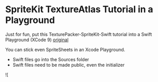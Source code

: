 # SpriteKit TextureAtlas Tutorial in a Playground

Just for fun, put this TexturePacker-SpriteKit-Swift tutorial into a Swift Playground (XCode 9) [original](https://github.com/CodeAndWeb/TexturePacker-SpriteKit-Swift)

You can stick even SpriteSheets in an Xcode Playground.

* Swift files go into the Sources folder
* Swift files need to be made public, even the initializer

![
